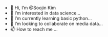 - 👋 Hi, I’m @Soojin Kim
- 👀 I’m interested in data science...
- 🌱 I’m currently learning basic python...
- 💞️ I’m looking to collaborate on media data...
- 📫 How to reach me ...

<!---
MAYDAY000501/MAYDAY000501 is a ✨ special ✨ repository because its `README.md` (this file) appears on your GitHub profile.
You can click the Preview link to take a look at your changes.
--->
